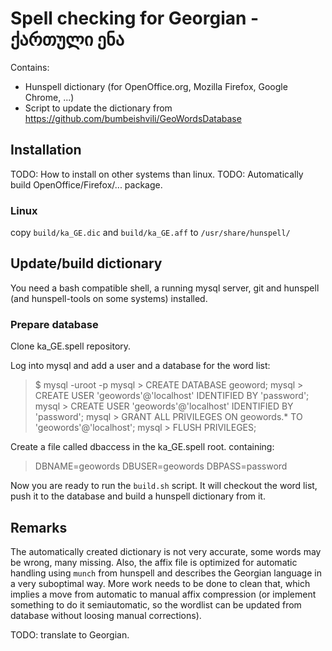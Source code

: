 
# Spell checking for Georgian - ქართული ენა #

Contains:

- Hunspell dictionary (for OpenOffice.org, Mozilla Firefox, Google Chrome, ...)
- Script to update the dictionary from https://github.com/bumbeishvili/GeoWordsDatabase

## Installation ##

TODO: How to install on other systems than linux.
TODO: Automatically build OpenOffice/Firefox/... package.

### Linux ###

copy `build/ka_GE.dic` and `build/ka_GE.aff` to `/usr/share/hunspell/`

## Update/build dictionary ##

You need a bash compatible shell, a running mysql server, git and hunspell (and
hunspell-tools on some systems) installed.

### Prepare database ###

Clone ka_GE.spell repository.

Log into mysql and add a user and a database for the word list:

> $ mysql -uroot -p
> mysql > CREATE DATABASE geoword;
> mysql > CREATE USER 'geowords'@'localhost' IDENTIFIED BY 'password';
> mysql > CREATE USER 'geowords'@'localhost' IDENTIFIED BY 'password';
> mysql > GRANT ALL PRIVILEGES ON geowords.\* TO 'geowords'@'localhost'; 
> mysql > FLUSH PRIVILEGES;

Create a file called dbaccess in the ka\_GE.spell root.
containing:

> DBNAME=geowords
> DBUSER=geowords
> DBPASS=password

Now you are ready to run the `build.sh` script. It will checkout the word list,
push it to the database and build a hunspell dictionary from it.

## Remarks ##

The automatically created dictionary is not very accurate, some words may be wrong,
many missing. Also, the affix file is optimized for automatic handling using
`munch` from hunspell and describes the Georgian language in a very suboptimal
way. More work needs to be done to clean that, which implies a move from
automatic to manual affix compression (or implement something to do it
semiautomatic, so the wordlist can be updated from database without loosing
manual corrections).

TODO: translate to Georgian.
